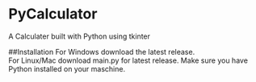 # PyCalculator
A Calculater built with Python using tkinter

##Installation
For Windows download the latest release. \
For Linux/Mac download main.py for latest release. Make sure you have Python installed on your maschine. 
